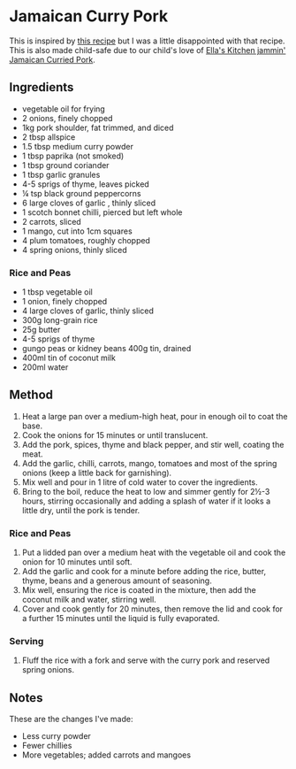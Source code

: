 # Jamaican Curry Pork # 

This is inspired by [this recipe](https://www.olivemagazine.com/recipes/meat-and-poultry/jamaican-curry-pork/) but I was a little disappointed with that recipe. This is also made child-safe due to our child's love of [Ella's Kitchen jammin' Jamaican Curried Pork](https://shop.ellaskitchen.co.uk/products/jammin-jamaican-curried-pork-with-peas-rice).

## Ingredients ## 

- vegetable oil for frying
- 2 onions, finely chopped
- 1kg pork shoulder, fat trimmed, and diced
- 2 tbsp allspice
- 1.5 tbsp medium curry powder
- 1 tbsp paprika (not smoked) 
- 1 tbsp ground coriander 
- 1 tbsp garlic granules 
- 4-5 sprigs of thyme, leaves picked
- ¼ tsp black ground peppercorns
- 6 large cloves of garlic , thinly sliced
- 1 scotch bonnet chilli, pierced but left whole
- 2 carrots, sliced
- 1 mango, cut into 1cm squares
- 4 plum tomatoes, roughly chopped
- 4 spring onions, thinly sliced

### Rice and Peas

- 1 tbsp vegetable oil
- 1 onion, finely chopped
- 4 large cloves of garlic, thinly sliced
- 300g long-grain rice
- 25g butter
- 4-5 sprigs of thyme 
- gungo peas or kidney beans 400g tin, drained
- 400ml tin of coconut milk 
- 200ml water

## Method ## 

1. Heat a large pan over a medium-high heat, pour in enough oil to coat the base.
1. Cook the onions for 15 minutes or until translucent.
1. Add the pork, spices, thyme and black pepper, and stir well, coating the meat.
1. Add the garlic, chilli, carrots, mango, tomatoes and most of the spring onions (keep a little back for garnishing).
1. Mix well and pour in 1 litre of cold water to cover the ingredients.
1. Bring to the boil, reduce the heat to low and simmer gently for 2½-3 hours, stirring occasionally and adding a splash of water if it looks a little dry, until the pork is tender.

### Rice and Peas

1. Put a lidded pan over a medium heat with the vegetable oil and cook the onion for 10 minutes until soft.
1. Add the garlic and cook for a minute before adding the rice, butter, thyme, beans and a generous amount of seasoning.
1. Mix well, ensuring the rice is coated in the mixture, then add the coconut milk and water, stirring well.
1. Cover and cook gently for 20 minutes, then remove the lid and cook for a further 15 minutes until the liquid is fully evaporated.

### Serving 

1. Fluff the rice with a fork and serve with the curry pork and reserved spring onions.

## Notes

These are the changes I've made:
- Less curry powder
- Fewer chillies
- More vegetables; added carrots and mangoes
